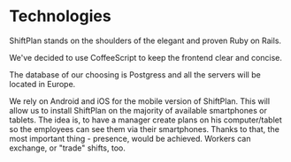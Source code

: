 Technologies 
============

ShiftPlan stands on the shoulders of the elegant and proven Ruby on Rails. 

We've decided to use CoffeeScript to keep the frontend clear and concise. 

The database of our choosing is Postgress and all the servers will be located in Europe.

We rely on Android and iOS for the mobile version of ShiftPlan. This will allow us to install ShiftPlan on the majority of available smartphones or tablets. The idea is, to have a manager create plans on his computer/tablet so the employees can see them via their smartphones. Thanks to that, the most important thing - presence, would be achieved. Workers can exchange, or "trade" shifts, too. 


